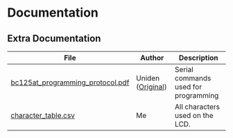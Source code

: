 # Documentation



## Extra Documentation

|File|Author|Description|
|-|-|-|
|<a href="bc125at_programming_protocol.pdf">bc125at_programming_protocol.pdf</a>|Uniden (<a href="https://www.buytwowayradios.com/downloads/dl/file/id/1029/product/2012/bc125at_programming_protocol.pdf">Original</a>)|Serial commands used for programming|
|<a href="character_table.csv">character_table.csv</a>|Me|All characters used on the LCD.|